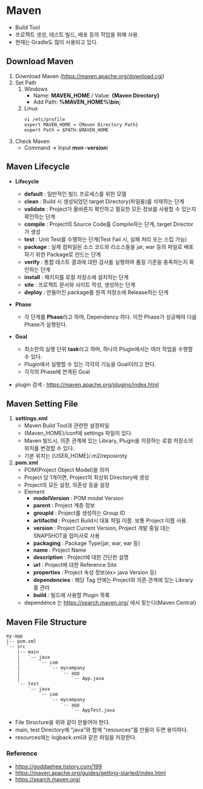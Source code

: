 # Maven
* Build Tool
* 프로젝트 생성, 테스트 빌드, 배포 등의 작업을 위해 사용.
* 현재는 Gradle도 많이 사용되고 있다.

## Download Maven
1. Download Maven (https://maven.apache.org/download.cgi)
2. Set Path
    1. Windows
        * Name: **MAVEN_HOME** / Value: **{Maven Directory}**
        * Add Path: **%MAVEN_HOME%\bin;**
    2. Linux
        ```shell script
        vi /etc/profile
       expert MAVEN_HOME = {Maven Directory Path}
       expert Path = $PATH:$MAVEN_HOME
       ```
3. Check Maven
    * Command -> Input **mvn -version**i
    
## Maven Lifecycle
* **Lifecycle**
    * **default** : 일반적인 빌드 프로세스를 위한 모델
    * **clean** : Build 시 생성되었던 target Directory(파일들)를 삭제하는 단계
    * **validate** : Project가 올바른지 확인하고 필요한 모든 정보를 사용할 수 있는지 확인하는 단계
    * **compile** : Project의 Source Code를 Compile하는 단계, target Director가 생성
    * **test** : Unit Test를 수행하는 단계(Test Fail 시, 실패 처리 또는 스킵 가능)
    * **package** : 실제 컴파일된 소스 코드와 리소스들을 jar, war 등의 파일로 배포하기 위한 Package로 만드는 단계 
    * **verify** : 통합 테스트 결과에 대한 검사를 실행하여 품질 기준을 충족하는지 확인하는 단계
    * **install** : 패키지를 로컬 저장소에 설치하는 단계
    * **site** : 프로젝트 문서와 사이트 작성, 생성하는 단계
    * **deploy** : 만들어진 package를 원격 저장소에 Release하는 단계

* **Phase**
    * 각 단계를 **Phase**라고 하며, Dependency 하다. 이전 Phase가 성공해야 다음 Phase가 실행된다.
* **Goal** 
    * 최소한의 실행 단위 **task**라고 하며, 하나의 Plugin에서는 여러 작업을 수행할 수 있다.
    * Plugin에서 실행할 수 있는 각각의 기능을 Goal이라고 한다.
    * 각각의 Phase에 연계된 Goal
    
* plugin 검색 : https://maven.apache.org/plugins/index.html

## Maven Setting File
1. **settings.xml**
    * Maven Build Tool과 관련한 설정파일
    * {Maven_HOME}/conf에 settings 파일이 있다.
    * Maven 빌드시, 의존 관계에 있는 Library, Plugin을 저장하는 로컬 저장소의 위치를 변경할 수 있다.
    * 기본 위치는 {USER_HOME}/.m2/reposiroty
2. **pom.xml**
    * POM(Project Object Model)을 의미
    * Project 당 1개이면, Project의 최상위 Directory에 생성
    * Project의 모든 설정, 의존성 등을 설정
    * Element
        * **modelVersion** : POM model Version
        * **parent** : Project 계층 정보
        * **groupId** : Project를 생성하는 Group ID
        * **artifactId** : Project Build시 대표 파일 이름. 보통 Project 이름 사용.
        * **version** : Project Current Version, Project 개발 중일 대는 SNAPSHOT을 접미사로 사용
        * **packaging** : Package Type(jar, war, ear 등)
        * **name** : Project Name
        * **description** : Project에 대한 간단한 설명
        * **url** : Project에 대한 Reference Site
        * **properties** : Project 속성 정보(ex> java Version 등)
        * **dependencies** : 해당 Tag 안에는 Project와 의존 관계에 있는 Library를 관리
        * **build** : 빌드에 사용할 Plugin 목록
    * dependence 는 https://search.maven.org/ 에서 찾는다(Maven Central)
    
## Maven File Structure
```shell script
my-app
|-- pom.xml
`-- src
    |-- main
    |   `-- java
    |       `-- com
    |           `-- mycompany
    |               `-- app
    |                   `-- App.java
    `-- test
        `-- java
            `-- com
                `-- mycompany
                    `-- app
                        `-- AppTest.java
```
* File Structure을 위와 같이 만들어야 한다.
* main, test Directory에 "java"와 함께 "resources"를 만들어 두면 용이하다.
* resources에는 logback.xml과 같은 파일을 저장한다.



### Reference
* https://goddaehee.tistory.com/199
* https://maven.apache.org/guides/getting-started/index.html
* https://search.maven.org/